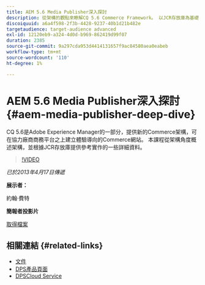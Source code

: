 ```yaml
---
title: AEM 5.6 Media Publisher深入探討
description: 從架構的觀點來瞭解CQ 5.6 Commerce Framework。 以JCR存放庫為基礎，瞭解參考實施的詳細資訊。
discoiquuid: a6a4f598-2f3b-4428-9237-40b1d21b482e
targetaudience: target-audience advanced
exl-id: 12120eb9-a324-4d0d-b969-862419d99f07
duration: 2385
source-git-commit: 9a297cda953d4414131657f9ac84580aea0eabeb
workflow-type: tm+mt
source-wordcount: '110'
ht-degree: 1%

---
```


# AEM 5.6 Media Publisher深入探討 {#aem-media-publisher-deep-dive}

CQ 5.6是Adobe Experience Manager的一部分，提供新的Commerce架構，可在協力廠商商務平台之上建立體驗導向的Commerce網站。 本課程從架構角度概述架構，並根據JCR存放庫提供參考實作的一些詳細資料。

>[!VIDEO](https://video.tv.adobe.com/v/19574/?quality=9)

*已於2013年4月17日傳遞*

**展示者：**

約翰·費特

**簡報者投影片**

[取得檔案](assets/cq-gems-aem-media-publisher-04-17-2013-final.pdf)

## 相關連結 {#related-links}

* [文件](https://docs.adobe.com/content/docs/en/cq/5-6-1/media-publisher.html)
* [DPS產品頁面](https://www.adobe.com/ca/products/digital-publishing-suite-family.html)
* [DPSCloud Service](https://helpx.adobe.com/tw/digital-publishing-suite/help/eol-statement-for-dpsc.html)
